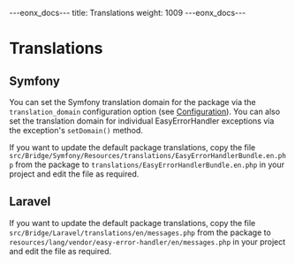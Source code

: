 ---eonx_docs---
title: Translations
weight: 1009
---eonx_docs---

# Translations

## Symfony

You can set the Symfony translation domain for the package via the `translation_domain` configuration option (see
[Configuration](config.md)). You can also set the translation domain for individual EasyErrorHandler exceptions via the
exception's `setDomain()` method.

If you want to update the default package translations, copy the file
`src/Bridge/Symfony/Resources/translations/EasyErrorHandlerBundle.en.php` from the package to
`translations/EasyErrorHandlerBundle.en.php` in your project and edit the file as required.

## Laravel

If you want to update the default package translations, copy the file `src/Bridge/Laravel/translations/en/messages.php`
from the package to `resources/lang/vendor/easy-error-handler/en/messages.php` in your project and edit the file as
required.
